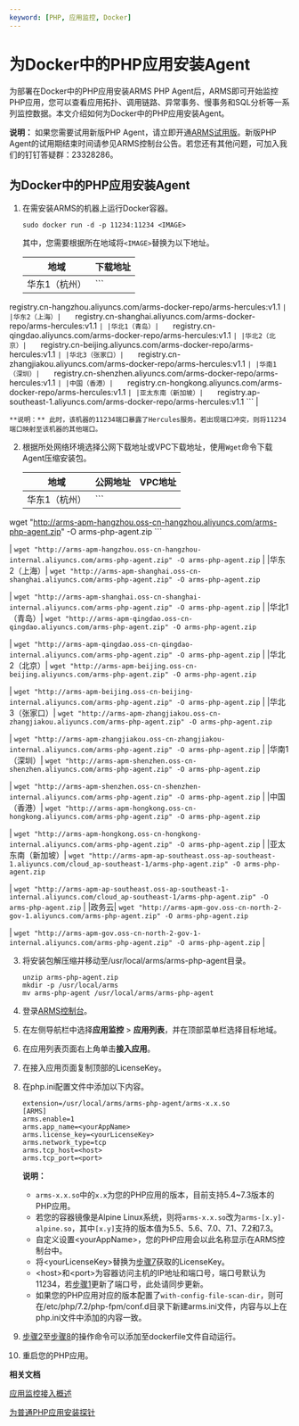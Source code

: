 ```yaml
---
keyword: [PHP, 应用监控, Docker]
---
```


# 为Docker中的PHP应用安装Agent

为部署在Docker中的PHP应用安装ARMS PHP Agent后，ARMS即可开始监控PHP应用，您可以查看应用拓扑、调用链路、异常事务、慢事务和SQL分析等一系列监控数据。本文介绍如何为Docker中的PHP应用安装Agent。

**说明：** 如果您需要试用新版PHP Agent，请立即开通[ARMS试用版](https://common-buy.aliyun.com/?&commodityCode=arms#/open)。新版PHP Agent的试用期结束时间请参见ARMS控制台公告。若您还有其他问题，可加入我们的钉钉答疑群：23328286。

## 为Docker中的PHP应用安装Agent

1.  在需安装ARMS的机器上运行Docker容器。

    ```
    sudo docker run -d -p 11234:11234 <IMAGE>
    ```

    其中，您需要根据所在地域将`<IMAGE>`替换为以下地址。

    |地域|下载地址|
    |--|----|
    |华东1（杭州）|    ```
registry.cn-hangzhou.aliyuncs.com/arms-docker-repo/arms-hercules:v1.1
    ``` |
    |华东2（上海）|    ```
registry.cn-shanghai.aliyuncs.com/arms-docker-repo/arms-hercules:v1.1
    ``` |
    |华北1（青岛）|    ```
registry.cn-qingdao.aliyuncs.com/arms-docker-repo/arms-hercules:v1.1
    ``` |
    |华北2（北京）|    ```
registry.cn-beijing.aliyuncs.com/arms-docker-repo/arms-hercules:v1.1
    ``` |
    |华北3（张家口）|    ```
registry.cn-zhangjiakou.aliyuncs.com/arms-docker-repo/arms-hercules:v1.1
    ``` |
    |华南1（深圳）|    ```
registry.cn-shenzhen.aliyuncs.com/arms-docker-repo/arms-hercules:v1.1
    ``` |
    |中国（香港）|    ```
registry.cn-hongkong.aliyuncs.com/arms-docker-repo/arms-hercules:v1.1
    ``` |
    |亚太东南（新加坡）|    ```
registry.ap-southeast-1.aliyuncs.com/arms-docker-repo/arms-hercules:v1.1
    ``` |

    **说明：** 此时，该机器的11234端口暴露了Hercules服务。若出现端口冲突，则将11234端口映射至该机器的其他端口。

2.  根据所处网络环境选择公网下载地址或VPC下载地址，使用`Wget`命令下载Agent压缩安装包。

    |地域|公网地址|VPC地址|
    |--|----|-----|
    |华东1（杭州）|    ```
wget "http://arms-apm-hangzhou.oss-cn-hangzhou.aliyuncs.com/arms-php-agent.zip" -O arms-php-agent.zip
    ```

|    ```
wget "http://arms-apm-hangzhou.oss-cn-hangzhou-internal.aliyuncs.com/arms-php-agent.zip" -O arms-php-agent.zip
    ``` |
    |华东2（上海）|    ```
wget "http://arms-apm-shanghai.oss-cn-shanghai.aliyuncs.com/arms-php-agent.zip" -O arms-php-agent.zip
    ```

|    ```
wget "http://arms-apm-shanghai.oss-cn-shanghai-internal.aliyuncs.com/arms-php-agent.zip" -O arms-php-agent.zip
    ``` |
    |华北1（青岛）|    ```
wget "http://arms-apm-qingdao.oss-cn-qingdao.aliyuncs.com/arms-php-agent.zip" -O arms-php-agent.zip
    ```

|    ```
wget "http://arms-apm-qingdao.oss-cn-qingdao-internal.aliyuncs.com/arms-php-agent.zip" -O arms-php-agent.zip
    ``` |
    |华北2（北京）|    ```
wget "http://arms-apm-beijing.oss-cn-beijing.aliyuncs.com/arms-php-agent.zip" -O arms-php-agent.zip
    ```

|    ```
wget "http://arms-apm-beijing.oss-cn-beijing-internal.aliyuncs.com/arms-php-agent.zip" -O arms-php-agent.zip
    ``` |
    |华北3（张家口）|    ```
wget "http://arms-apm-zhangjiakou.oss-cn-zhangjiakou.aliyuncs.com/arms-php-agent.zip" -O arms-php-agent.zip
    ```

|    ```
wget "http://arms-apm-zhangjiakou.oss-cn-zhangjiakou-internal.aliyuncs.com/arms-php-agent.zip" -O arms-php-agent.zip
    ``` |
    |华南1（深圳）|    ```
wget "http://arms-apm-shenzhen.oss-cn-shenzhen.aliyuncs.com/arms-php-agent.zip" -O arms-php-agent.zip
    ```

|    ```
wget "http://arms-apm-shenzhen.oss-cn-shenzhen-internal.aliyuncs.com/arms-php-agent.zip" -O arms-php-agent.zip
    ``` |
    |中国（香港）|    ```
wget "http://arms-apm-hongkong.oss-cn-hongkong.aliyuncs.com/arms-php-agent.zip" -O arms-php-agent.zip
    ```

|    ```
wget "http://arms-apm-hongkong.oss-cn-hongkong-internal.aliyuncs.com/arms-php-agent.zip" -O arms-php-agent.zip
    ``` |
    |亚太东南（新加坡）|    ```
wget "http://arms-apm-ap-southeast.oss-ap-southeast-1.aliyuncs.com/cloud_ap-southeast-1/arms-php-agent.zip" -O arms-php-agent.zip
    ```

|    ```
wget "http://arms-apm-ap-southeast.oss-ap-southeast-1-internal.aliyuncs.com/cloud_ap-southeast-1/arms-php-agent.zip" -O arms-php-agent.zip
    ``` |
    |政务云|    ```
wget "http://arms-apm-gov.oss-cn-north-2-gov-1.aliyuncs.com/arms-php-agent.zip" -O arms-php-agent.zip
    ```

|    ```
wget "http://arms-apm-gov.oss-cn-north-2-gov-1-internal.aliyuncs.com/arms-php-agent.zip" -O arms-php-agent.zip
    ``` |

3.  将安装包解压缩并移动至/usr/local/arms/arms-php-agent目录。

    ```
    unzip arms-php-agent.zip
    mkdir -p /usr/local/arms
    mv arms-php-agent /usr/local/arms/arms-php-agent
    ```

4.  登录[ARMS控制台](https://arms.console.aliyun.com/#/home)。

5.  在左侧导航栏中选择**应用监控** \> **应用列表**，并在顶部菜单栏选择目标地域。

6.  在应用列表页面右上角单击**接入应用**。

7.  在接入应用页面复制顶部的LicenseKey。

8.  在php.ini配置文件中添加以下内容。

    ```
    extension=/usr/local/arms/arms-php-agent/arms-x.x.so
    [ARMS]
    arms.enable=1
    arms.app_name=<yourAppName>
    arms.license_key=<yourLicenseKey>
    arms.network_type=tcp
    arms.tcp_host=<host>
    arms.tcp_port=<port>
    ```

    **说明：**

    -   `arms-x.x.so`中的`x.x`为您的PHP应用的版本，目前支持5.4~7.3版本的PHP应用。
    -   若您的容器镜像是Alpine Linux系统，则将`arms-x.x.so`改为`arms-[x.y]-alpine.so`，其中`[x.y]`支持的版本值为5.5、5.6、7.0、7.1、7.2和7.3。
    -   自定义设置<yourAppName\>，您的PHP应用会以此名称显示在ARMS控制台中。
    -   将<yourLicenseKey\>替换为[步骤7](#step_2le_9mc_ckc)获取的LicenseKey。
    -   <host\>和<port\>为容器访问主机的IP地址和端口号，端口号默认为11234，若[步骤1](#step_lyt_uog_s4p)更新了端口号，此处请同步更新。
    -   如果您的PHP应用对应的版本配置了`with-config-file-scan-dir`，则可在/etc/php/7.2/php-fpm/conf.d目录下新建arms.ini文件，内容与以上在php.ini文件中添加的内容一致。
9.  [步骤2](#step_k2r_2sb_m0r)至[步骤8](#step_2hh_ahv_0qw)的操作命令可以添加至dockerfile文件自动运行。

10. 重启您的PHP应用。


**相关文档**  


[应用监控接入概述](/cn.zh-CN/应用监控/接入应用监控/应用监控接入概述.md)

[为普通PHP应用安装探针](/cn.zh-CN/应用监控/接入应用监控/开始监控PHP应用/为普通PHP应用安装探针.md)

